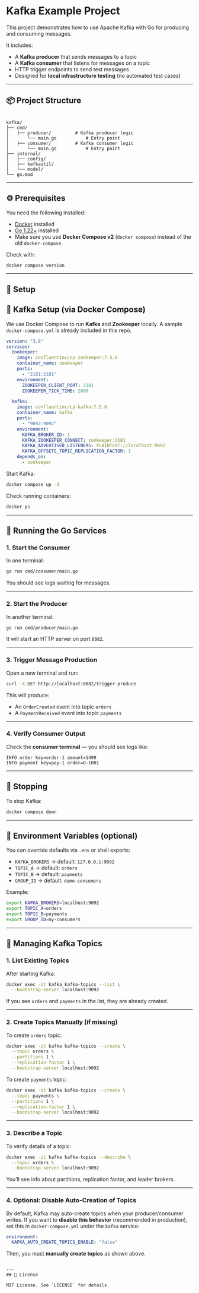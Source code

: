 # Kafka Example Project

This project demonstrates how to use Apache Kafka with Go for producing and consuming messages.

It includes:
- A **Kafka producer** that sends messages to a topic
- A **Kafka consumer** that listens for messages on a topic
- HTTP trigger endpoints to send test messages
- Designed for **local infrastructure testing** (no automated test cases)

---

## 📦 Project Structure

```

kafka/
├── cmd/
│   ├── producer/         # Kafka producer logic
│       └── main.go           # Entry point
│   ├── consumer/         # Kafka consumer logic
│       └── main.go           # Entry point
├── internal/
│   ├── config/         
│   ├── kafkautil/         
│   └── model/         
└── go.mod

````

---

## ⚙️ Prerequisites

You need the following installed:

- [Docker](https://docs.docker.com/get-docker/) installed  
- [Go 1.22+](https://go.dev/dl/) installed  
- Make sure you use **Docker Compose v2** (`docker compose`) instead of the old `docker-compose`.

Check with:

```bash
docker compose version
````

---

## 🔧 Setup

## 🐳 Kafka Setup (via Docker Compose)

We use Docker Compose to run **Kafka** and **Zookeeper** locally.
A sample `docker-compose.yml` is already included in this repo.

```yaml
version: "3.8"
services:
  zookeeper:
    image: confluentinc/cp-zookeeper:7.5.0
    container_name: zookeeper
    ports:
      - "2181:2181"
    environment:
      ZOOKEEPER_CLIENT_PORT: 2181
      ZOOKEEPER_TICK_TIME: 2000

  kafka:
    image: confluentinc/cp-kafka:7.5.0
    container_name: kafka
    ports:
      - "9092:9092"
    environment:
      KAFKA_BROKER_ID: 1
      KAFKA_ZOOKEEPER_CONNECT: zookeeper:2181
      KAFKA_ADVERTISED_LISTENERS: PLAINTEXT://localhost:9092
      KAFKA_OFFSETS_TOPIC_REPLICATION_FACTOR: 1
    depends_on:
      - zookeeper
```

Start Kafka:

```bash
docker compose up -d
```

Check running containers:

```bash
docker ps
```

---

## 🚀 Running the Go Services

### 1. Start the **Consumer**

In one terminal:

```bash
go run cmd/consumer/main.go
```

You should see logs waiting for messages.

---

### 2. Start the **Producer**

In another terminal:

```bash
go run cmd/producer/main.go
```

It will start an HTTP server on port `8082`.

---

### 3. Trigger Message Production

Open a new terminal and run:

```bash
curl -X GET http://localhost:8082/trigger-produce
```

This will produce:

* An `OrderCreated` event into topic `orders`
* A `PaymentReceived` event into topic `payments`

---

### 4. Verify Consumer Output

Check the **consumer terminal** — you should see logs like:

```
INFO order key=order-1 amount=1499
INFO payment key=pay-1 order=O-1001
```

---

## 🛑 Stopping

To stop Kafka:

```bash
docker compose down
```

---

## 🔧 Environment Variables (optional)

You can override defaults via `.env` or shell exports:

* `KAFKA_BROKERS` → default: `127.0.0.1:9092`
* `TOPIC_A` → default: `orders`
* `TOPIC_B` → default: `payments`
* `GROUP_ID` → default: `demo-consumers`

Example:

```bash
export KAFKA_BROKERS=localhost:9092
export TOPIC_A=orders
export TOPIC_B=payments
export GROUP_ID=my-consumers
```


---

## 📂 Managing Kafka Topics

### 1. List Existing Topics

After starting Kafka:

```bash
docker exec -it kafka kafka-topics --list \
  --bootstrap-server localhost:9092
````

If you see `orders` and `payments` in the list, they are already created.

---

### 2. Create Topics Manually (if missing)

To create `orders` topic:

```bash
docker exec -it kafka kafka-topics --create \
  --topic orders \
  --partitions 1 \
  --replication-factor 1 \
  --bootstrap-server localhost:9092
```

To create `payments` topic:

```bash
docker exec -it kafka kafka-topics --create \
  --topic payments \
  --partitions 1 \
  --replication-factor 1 \
  --bootstrap-server localhost:9092
```

---

### 3. Describe a Topic

To verify details of a topic:

```bash
docker exec -it kafka kafka-topics --describe \
  --topic orders \
  --bootstrap-server localhost:9092
```

You’ll see info about partitions, replication factor, and leader brokers.

---

### 4. Optional: Disable Auto-Creation of Topics

By default, Kafka may auto-create topics when your producer/consumer writes.
If you want to **disable this behavior** (recommended in production), set this in `docker-compose.yml` under the `kafka` service:

```yaml
environment:
  KAFKA_AUTO_CREATE_TOPICS_ENABLE: "false"
```

Then, you must **manually create topics** as shown above.

```

---
## 📜 License

MIT License. See `LICENSE` for details.
